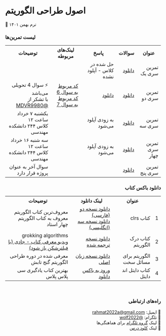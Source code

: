 # اصول طراحی الگوریتم
📅 ترم بهمن ۱۴۰۱
<br>

### لیست تمرین‌ها
<div dir='rtl'>
<table>
  <tr>
    <th>عنوان</th>
    <th>سوالات</th>
    <th>پاسخ</th>
    <th>لینک‌های مربوطه</th>
    <th>توضیحات</th>
  </tr>
  <tr>
    <td>تمرین سری یک</td>
    <td><a href="https://github.com/EnAnsari/algorithm-hsu/releases/download/1.0.0/practice-1.pdf">دانلود</a></td>
    <td>حل شده در کلاس - آپلود نشده</td>
    <td></td>
    <td></td>
  </tr>
  <tr>
    <td>تمرین سری دو</td>
    <td><a href="https://github.com/EnAnsari/algorithm-hsu/releases/download/1.0.0/practice-2.pdf">دانلود</a></td>
    <td><a href="https://github.com/EnAnsari/algorithm-hsu/releases/download/1.0.0/answer-2.pdf">دانلود</a></td>
    <td>
      <a href="https://github.com/EnAnsari/algorithm-hsu/blob/main/src/2/question-6/optimal-binary-search-tree.py">کد مربوط به سوال 6</a>
      <br>
      <a href="https://github.com/EnAnsari/algorithm-hsu/blob/main/src/2/question-7/main.cpp">کد مربوط به سوال 7</a>
    </td>
    <td>
      ⚡ سوال 4 تحویلی می‌باشد
      <br>
      با تشکر از <a href="https://github.com/MDVR9980">@MDVR9980</a>
    </td>
  </tr>
  <tr>
    <td>تمرین سری سه</td>
    <td><a href="https://github.com/EnAnsari/algorithm-hsu/releases/download/1.0.0/practice-3.pdf">دانلود</a></td>
    <td>به زودی آپلود می‌شود</td>
    <td></td>
    <td>
      یکشنبه ۷ خرداد ساعت ۱۲ 
      <br>
      کلاس ۲۴۴ دانشکده مهندسی
    </td>
  </tr>
  <tr>
    <td>تمرین سری چهار</td>
    <td><a href="https://github.com/EnAnsari/algorithm-hsu/releases/download/1.0.0/practice-4.pdf">دانلود</a></td>
    <td>به زودی آپلود می‌شود</td>
    <td></td>
    <td>
      سه شنبه ۱۶ خرداد ساعت ۱۲ 
      <br>
      کلاس ۲۴۴ دانشکده مهندسی
    </td>
  </tr>
  <tr>
    <td>تمرین سری پنج</td>
    <td><a href="https://github.com/EnAnsari/algorithm-hsu/releases/download/1.0.0/practice-5.pdf">دانلود</a></td>
    <td></td>
    <td></td>
    <td>
      سوال آخر به عنوان<br>پروژه قرار دارد
    </td>
  </tr>
</table>
  
  
### دانلود باکس کتاب
  <table>
  <tr>
    <th></th>
    <th>عنوان</th>
    <th>لینک دانلود</th>
    <th>توضیحات</th>
  </tr>
  <tr>
    <td>1</td>
    <td>کتاب clrs</td>
    <td>
      <a href="https://github.com/EnAnsari/bcp1401/releases/download/1.1.0/introduction-to-algorithms-clrs.it-research.ir.pdf">دانلود نسخه دو (فارسی)</a>
      <br>
      <a href="https://github.com/EnAnsari/bcp1401/releases/download/1.1.0/MIT.Introduction.to.Algorithms.3rd.Edition.Sep.2009.pdf">دانلود نسخه سه (انگلیسی)</a>
    </td>
    <td>
      معروف‌ترین کتاب الگوریتم
      <br>
      معروف به کتاب الگوریتم چهار استاد
    </td>
  </tr>
  <tr>
    <td>2</td>
    <td>کتاب درک الگوریتم</td>
    <td>
      <a href="https://github.com/EnAnsari/algorithm-hsu/releases/download/1.0.0/grok-algor.pdf">دانلود نسخه ترجمه شده</a>
    </td>
    <td>
      grokking algorithms
      <br>
      <a href='https://youtu.be/p21OlSQIRZk'>
      ویدیو معرفی کتاب - جادی (با فیلترشکن باز شود)
      <a/>
    </td>
  </tr>
  <tr>
    <td>3</td>
    <td>الگوریتم برای مسائل سخت</td>
    <td>
      <a href="https://github.com/EnAnsari/algorithm-hsu/releases/download/1.0.0/algorithm-for-hard-problems.pdf">دانلود نسخه زبان اصلی</a>
    </td>
    <td>معرفی شده در دوره طراحی الگوریتم گنج تابش</td>
  </tr>
  <tr>
    <td>4</td>
    <td>کتاب دایتل اند دایتل</td>
    <td>
      <a href="https://github.com/EnAnsari/bcp1401/releases/tag/1.0.0">ورود به باکس دانلود</a>
    </td>
    <td>بهترین کتاب یادگیری سی پلاس پلاس</td>
  </tr>
  <table/>
</div>

<br>




### راه‌های ارتباطی
📧 ایمیل: <a href="mailto:rahmat2022a@gmail.com">rahmat2022a@gmail.com</a>
<br>
🚀 تلگرام: <a href="https://t.me/wolf2022">@wolf2022</a>
<br>
🔗 لینک <a href="https://t.me/+sPJGdRs89vNmMzI0">گروه تلگرام</a> برای هماهنگی‌ها
<br>
🔗 لینک <a href="https://cloud.hsu.ac.ir/s/xwEaNWqyFL3fcJK">کلود درس</a>
